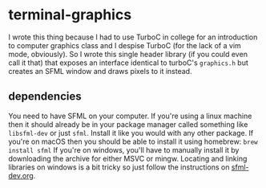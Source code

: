 # terminal-graphics
I wrote this thing because I had to use TurboC in college for an introduction to computer graphics class and I despise TurboC (for the lack of a vim mode, obviously). So I wrote this single header library (if you could even call it that) that exposes an 
interface identical to turboC's `graphics.h` but creates an SFML window and draws pixels to it instead.

## dependencies
You need to have SFML on your computer. If you're using a linux machine then it should already be in your package manager called something like
`libsfml-dev` or just `sfml`. Install it like you would with any other package.
If you're on macOS then you should be able to install it using homebrew: `brew install sfml`
If you're on windows, you'll have to manually install it by downloading the archive for either MSVC or mingw. Locating and linking libraries on windows is a bit tricky so just follow the instructions on [sfml-dev.org](sfml-dev.org).
